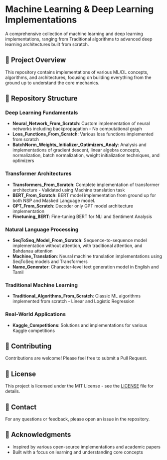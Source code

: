 # Machine Learning & Deep Learning Implementations

A comprehensive collection of machine learning and deep learning implementations, ranging from Traditional algorithms to advanced deep learning architectures built from scratch.

## 🚀 Project Overview

This repository contains implementations of various ML/DL concepts, algorithms, and architectures, focusing on building everything from the ground up to understand the core mechanics.

## 📂 Repository Structure

### Deep Learning Fundamentals
- **Neural_Network_From_Scratch**: Custom implementation of neural networks including backpropagation - No computational graph
- **Loss_Functions_From_Scratch**: Various loss functions implemented from scratch
- **BatchNorm_Weights_Initializer_Optimizers_Analy**: Analysis and implementations of gradient descent, linear algebra concepts, normalization, batch normalization, weight initialization techniques, and optimizers

### Transformer Architectures
- **Transformers_From_Scratch**: Complete implementation of transformer architecture - Validated using Machine translation task
- **BERT_From_Scratch**: BERT model implementation from ground up for both NSP and Masked Language model.
- **GPT_From_Scratch**: Decoder only GPT model architecture implementation
- **Finetuning_BERT**: Fine-tuning BERT for NLI and Sentiment Analysis

### Natural Language Processing
- **SeqToSeq_Model_From_Scratch**: Sequence-to-sequence model implementation without attention, with traditional attention, and Bahdanau attention
- **Machine_Translation**: Neural machine translation implementations using SeqToSeq models and Transformers
- **Name_Generator**: Character-level text generation model in English and Tamil

### Traditional Machine Learning
- **Traditional_Algorithms_From_Scratch**: Classic ML algorithms implemented from scratch - Linear and Logistic Regression

### Real-World Applications
- **Kaggle_Competitions**: Solutions and implementations for various Kaggle competitions

## 🤝 Contributing

Contributions are welcome! Please feel free to submit a Pull Request.

## 📝 License

This project is licensed under the MIT License - see the [LICENSE](LICENSE) file for details.

## 📧 Contact

For any questions or feedback, please open an issue in the repository.

## 🌟 Acknowledgments
- Inspired by various open-source implementations and academic papers
- Built with a focus on learning and understanding core concepts
